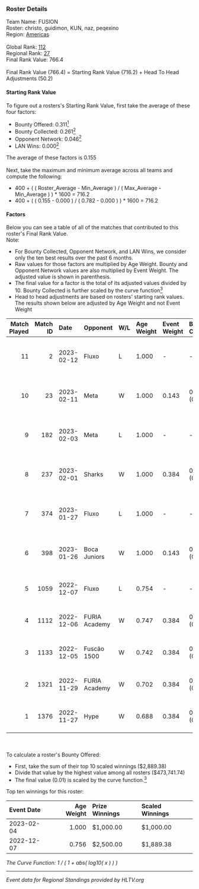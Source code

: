 ### Roster Details<br />
Team Name: FUSION<br />
Roster: christo, guidimon, KUN, naz, peqexino<br />
Region: [Americas]( ../standings_americas.md)<br />
<br />
Global Rank: [112](../standings_global.md)<br />
Regional Rank: [27]( ../standings_americas.md)<br />
Final Rank Value:  766.4<br />
<br />
Final Rank Value (766.4) = Starting Rank Value (716.2) + Head To Head Adjustments (50.2)<br />

#### Starting Rank Value<br />
To figure out a rosters's Starting Rank Value, first take the average of these four factors:<br />
- Bounty Offered: 0.311[<sup>1</sup>](#table2)
- Bounty Collected: 0.261[<sup>2</sup>](#table1)
- Opponent Network: 0.046[<sup>2</sup>](#table1)
- LAN Wins: 0.000[<sup>2</sup>](#table1)

The average of these factors is 0.155<br />
<br />
Next, take the maximum and minimum average across all teams and compute the following:<br />
- 400 + ( ( Roster_Average - Min_Average ) / ( Max_Average - Min_Average ) ) * 1600 = 716.2
- 400 + ( ( 0.155 - 0.000 ) / ( 0.782 - 0.000 ) ) * 1600 = 716.2


#### Factors<br />
Below you can see a table of all of the matches that contributed to this roster's Final Rank Value.<br />
Note:<br />

- For Bounty Collected, Opponent Network, and LAN Wins, we consider only the ten best results over the past 6 months.
- Raw values for those factors are multiplied by Age Weight. Bounty and Opponent Network values are also multiplied by Event Weight. The adjusted value is shown in parenthesis.
- The final value for a factor is the total of its adjusted values divided by 10. Bounty Collected is further scaled by the curve function[<sup>3</sup>](#curveFunction)
- Head to head adjustments are based on rosters' starting rank values. The results shown below are adjusted by Age Weight and not Event Weight
<span id="table1"></span><br />


| Match Played | Match ID | Date       | Opponent      | W/L | Age Weight | Event Weight | Bounty Collected | Opponent Network | LAN Wins  | H2H Adj. | Roster                                |
| -: | -: | :- | :- | :- | :- | :- | :- | :- | :- | -: | :- |
|           11 |        2 | 2023-02-12 | Fluxo         | L   | 1.000      | -            | -                | -                | -         |    -7.89 | christo, guidimon, KUN, naz, peqexino |
|           10 |       23 | 2023-02-11 | Meta          | W   | 1.000      | 0.143        | 0.010 (0.001)    | 0.302 (0.043)    | 0 (0.000) |    15.90 | christo, guidimon, KUN, naz, peqexino |
|            9 |      182 | 2023-02-03 | Meta          | L   | 1.000      | -            | -                | -                | -         |   -14.95 | christo, guidimon, KUN, naz, peqexino |
|            8 |      237 | 2023-02-01 | Sharks        | W   | 1.000      | 0.384        | 0.017 (0.007)    | 0.439 (0.169)    | 0 (0.000) |    18.56 | christo, guidimon, KUN, naz, peqexino |
|            7 |      374 | 2023-01-27 | Fluxo         | L   | 1.000      | -            | -                | -                | -         |    -8.25 | christo, guidimon, KUN, naz, peqexino |
|            6 |      398 | 2023-01-26 | Boca Juniors  | W   | 1.000      | 0.143        | 0.005 (0.001)    | 0.200 (0.029)    | 0 (0.000) |    12.89 | christo, guidimon, KUN, naz, peqexino |
|            5 |     1059 | 2022-12-07 | Fluxo         | L   | 0.754      | -            | -                | -                | -         |    -5.70 | christo, guidimon, KUN, naz, TIKO     |
|            4 |     1112 | 2022-12-06 | FURIA Academy | W   | 0.747      | 0.384        | 0.004 (0.001)    | 0.278 (0.080)    | 0 (0.000) |    11.80 | christo, guidimon, KUN, naz, TIKO     |
|            3 |     1133 | 2022-12-05 | Fuscão 1500   | W   | 0.742      | 0.384        | 0.013 (0.004)    | 0.221 (0.063)    | 0 (0.000) |    13.23 | christo, guidimon, KUN, naz, TIKO     |
|            2 |     1321 | 2022-11-29 | FURIA Academy | W   | 0.702      | 0.384        | 0.004 (0.001)    | 0.278 (0.075)    | 0 (0.000) |    11.48 | christo, guidimon, KUN, naz, TIKO     |
|            1 |     1376 | 2022-11-27 | Hype          | W   | 0.688      | 0.384        | 0.000 (0.000)    | 0.000 (0.000)    | 0 (0.000) |     3.12 | christo, guidimon, KUN, naz, TIKO     |

<br />
<span id="table2"></span><br />
To calculate a roster's Bounty Offered:<br />

- First, take the sum of their top 10 scaled winnings ($2,889.38)
- Divide that value by the highest value among all rosters ($473,741.74)
- The final value (0.01) is scaled by the curve function.[<sup>3</sup>](#curveFunction)

Top ten winnings for this roster:<br />

| Event Date | Age Weight | Prize Winnings | Scaled Winnings |
| :- | -: | :- | :- |
| 2023-02-04 |      1.000 | $1,000.00      | $1,000.00       |
| 2022-12-07 |      0.756 | $2,500.00      | $1,889.38       |


<span id="curveFunction"></span>_The Curve Function: 1 / ( 1 + abs( log10( x ) ) )_<br />

---
_Event data for Regional Standings provided by HLTV.org_<br />
